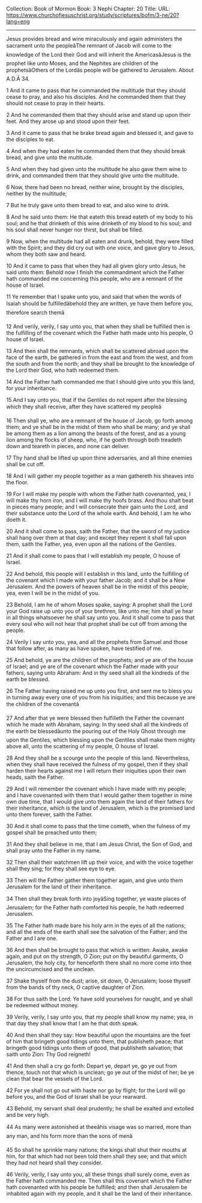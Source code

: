 Collection: Book of Mormon
Book: 3 Nephi
Chapter: 20
Title: 
URL: https://www.churchofjesuschrist.org/study/scriptures/bofm/3-ne/20?lang=eng

---

Jesus provides bread and wine miraculously and again administers the sacrament unto the peopleâThe remnant of Jacob will come to the knowledge of the Lord their God and will inherit the AmericasâJesus is the prophet like unto Moses, and the Nephites are children of the prophetsâOthers of the Lordâs people will be gathered to Jerusalem. About A.D.Â 34.

1 And it came to pass that he commanded the multitude that they should cease to pray, and also his disciples. And he commanded them that they should not cease to pray in their hearts.

2 And he commanded them that they should arise and stand up upon their feet. And they arose up and stood upon their feet.

3 And it came to pass that he brake bread again and blessed it, and gave to the disciples to eat.

4 And when they had eaten he commanded them that they should break bread, and give unto the multitude.

5 And when they had given unto the multitude he also gave them wine to drink, and commanded them that they should give unto the multitude.

6 Now, there had been no bread, neither wine, brought by the disciples, neither by the multitude;

7 But he truly gave unto them bread to eat, and also wine to drink.

8 And he said unto them: He that eateth this bread eateth of my body to his soul; and he that drinketh of this wine drinketh of my blood to his soul; and his soul shall never hunger nor thirst, but shall be filled.

9 Now, when the multitude had all eaten and drunk, behold, they were filled with the Spirit; and they did cry out with one voice, and gave glory to Jesus, whom they both saw and heard.

10 And it came to pass that when they had all given glory unto Jesus, he said unto them: Behold now I finish the commandment which the Father hath commanded me concerning this people, who are a remnant of the house of Israel.

11 Ye remember that I spake unto you, and said that when the words of Isaiah should be fulfilledâbehold they are written, ye have them before you, therefore search themâ

12 And verily, verily, I say unto you, that when they shall be fulfilled then is the fulfilling of the covenant which the Father hath made unto his people, O house of Israel.

13 And then shall the remnants, which shall be scattered abroad upon the face of the earth, be gathered in from the east and from the west, and from the south and from the north; and they shall be brought to the knowledge of the Lord their God, who hath redeemed them.

14 And the Father hath commanded me that I should give unto you this land, for your inheritance.

15 And I say unto you, that if the Gentiles do not repent after the blessing which they shall receive, after they have scattered my peopleâ

16 Then shall ye, who are a remnant of the house of Jacob, go forth among them; and ye shall be in the midst of them who shall be many; and ye shall be among them as a lion among the beasts of the forest, and as a young lion among the flocks of sheep, who, if he goeth through both treadeth down and teareth in pieces, and none can deliver.

17 Thy hand shall be lifted up upon thine adversaries, and all thine enemies shall be cut off.

18 And I will gather my people together as a man gathereth his sheaves into the floor.

19 For I will make my people with whom the Father hath covenanted, yea, I will make thy horn iron, and I will make thy hoofs brass. And thou shalt beat in pieces many people; and I will consecrate their gain unto the Lord, and their substance unto the Lord of the whole earth. And behold, I am he who doeth it.

20 And it shall come to pass, saith the Father, that the sword of my justice shall hang over them at that day; and except they repent it shall fall upon them, saith the Father, yea, even upon all the nations of the Gentiles.

21 And it shall come to pass that I will establish my people, O house of Israel.

22 And behold, this people will I establish in this land, unto the fulfilling of the covenant which I made with your father Jacob; and it shall be a New Jerusalem. And the powers of heaven shall be in the midst of this people; yea, even I will be in the midst of you.

23 Behold, I am he of whom Moses spake, saying: A prophet shall the Lord your God raise up unto you of your brethren, like unto me; him shall ye hear in all things whatsoever he shall say unto you. And it shall come to pass that every soul who will not hear that prophet shall be cut off from among the people.

24 Verily I say unto you, yea, and all the prophets from Samuel and those that follow after, as many as have spoken, have testified of me.

25 And behold, ye are the children of the prophets; and ye are of the house of Israel; and ye are of the covenant which the Father made with your fathers, saying unto Abraham: And in thy seed shall all the kindreds of the earth be blessed.

26 The Father having raised me up unto you first, and sent me to bless you in turning away every one of you from his iniquities; and this because ye are the children of the covenantâ

27 And after that ye were blessed then fulfilleth the Father the covenant which he made with Abraham, saying: In thy seed shall all the kindreds of the earth be blessedâunto the pouring out of the Holy Ghost through me upon the Gentiles, which blessing upon the Gentiles shall make them mighty above all, unto the scattering of my people, O house of Israel.

28 And they shall be a scourge unto the people of this land. Nevertheless, when they shall have received the fulness of my gospel, then if they shall harden their hearts against me I will return their iniquities upon their own heads, saith the Father.

29 And I will remember the covenant which I have made with my people; and I have covenanted with them that I would gather them together in mine own due time, that I would give unto them again the land of their fathers for their inheritance, which is the land of Jerusalem, which is the promised land unto them forever, saith the Father.

30 And it shall come to pass that the time cometh, when the fulness of my gospel shall be preached unto them;

31 And they shall believe in me, that I am Jesus Christ, the Son of God, and shall pray unto the Father in my name.

32 Then shall their watchmen lift up their voice, and with the voice together shall they sing; for they shall see eye to eye.

33 Then will the Father gather them together again, and give unto them Jerusalem for the land of their inheritance.

34 Then shall they break forth into joyâSing together, ye waste places of Jerusalem; for the Father hath comforted his people, he hath redeemed Jerusalem.

35 The Father hath made bare his holy arm in the eyes of all the nations; and all the ends of the earth shall see the salvation of the Father; and the Father and I are one.

36 And then shall be brought to pass that which is written: Awake, awake again, and put on thy strength, O Zion; put on thy beautiful garments, O Jerusalem, the holy city, for henceforth there shall no more come into thee the uncircumcised and the unclean.

37 Shake thyself from the dust; arise, sit down, O Jerusalem; loose thyself from the bands of thy neck, O captive daughter of Zion.

38 For thus saith the Lord: Ye have sold yourselves for naught, and ye shall be redeemed without money.

39 Verily, verily, I say unto you, that my people shall know my name; yea, in that day they shall know that I am he that doth speak.

40 And then shall they say: How beautiful upon the mountains are the feet of him that bringeth good tidings unto them, that publisheth peace; that bringeth good tidings unto them of good, that publisheth salvation; that saith unto Zion: Thy God reigneth!

41 And then shall a cry go forth: Depart ye, depart ye, go ye out from thence, touch not that which is unclean; go ye out of the midst of her; be ye clean that bear the vessels of the Lord.

42 For ye shall not go out with haste nor go by flight; for the Lord will go before you, and the God of Israel shall be your rearward.

43 Behold, my servant shall deal prudently; he shall be exalted and extolled and be very high.

44 As many were astonished at theeâhis visage was so marred, more than any man, and his form more than the sons of menâ

45 So shall he sprinkle many nations; the kings shall shut their mouths at him, for that which had not been told them shall they see; and that which they had not heard shall they consider.

46 Verily, verily, I say unto you, all these things shall surely come, even as the Father hath commanded me. Then shall this covenant which the Father hath covenanted with his people be fulfilled; and then shall Jerusalem be inhabited again with my people, and it shall be the land of their inheritance.
